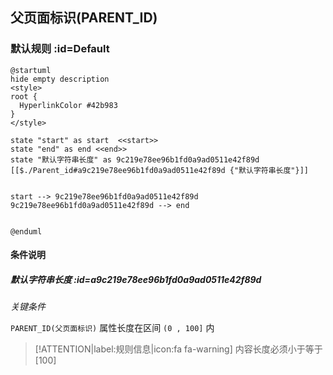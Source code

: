 ## 父页面标识(PARENT_ID) <!-- {docsify-ignore-all} -->

   

### 默认规则 :id=Default

```plantuml
@startuml
hide empty description
<style>
root {
  HyperlinkColor #42b983
}
</style>

state "start" as start  <<start>>
state "end" as end <<end>>
state "默认字符串长度" as 9c219e78ee96b1fd0a9ad0511e42f89d [[$./Parent_id#a9c219e78ee96b1fd0a9ad0511e42f89d {"默认字符串长度"}]]


start --> 9c219e78ee96b1fd0a9ad0511e42f89d 
9c219e78ee96b1fd0a9ad0511e42f89d --> end 


@enduml
```

#### 条件说明

##### 默认字符串长度 :id=a9c219e78ee96b1fd0a9ad0511e42f89d


*关键条件*


`PARENT_ID(父页面标识)` 属性长度在区间 `(0 , 100]` 内

> [!ATTENTION|label:规则信息|icon:fa fa-warning]
> 内容长度必须小于等于[100]








